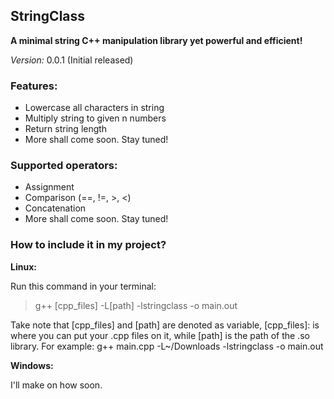 ## StringClass
 

**A minimal string C++ manipulation library yet powerful and efficient!**

_Version:_ 0.0.1 (Initial released)


### Features:

* Lowercase all characters in string
* Multiply string to given n numbers
* Return string length
* More shall come soon. Stay tuned!

### Supported operators:

* Assignment
* Comparison (==, !=, >, <)
* Concatenation
* More shall come soon. Stay tuned!

### How to include it in my project?

**Linux:**

Run this command in your terminal:
>g++ [cpp_files] -L[path] -lstringclass -o main.out

Take note that [cpp_files] and [path] are denoted as variable, [cpp_files]: is where you can put your .cpp files on it, while [path] is the path of the .so library. For example: g++ main.cpp -L~/Downloads -lstringclass -o main.out

**Windows:**

I'll make on how soon.
